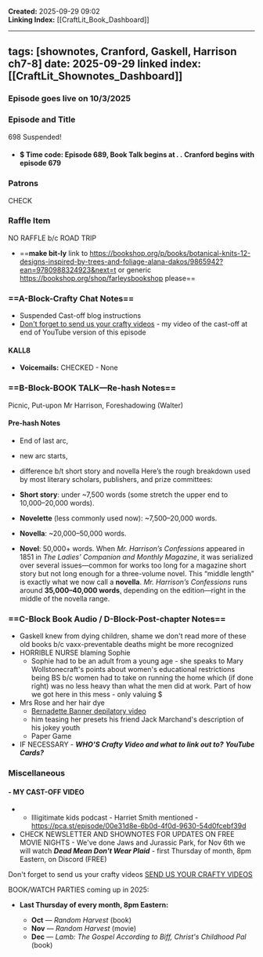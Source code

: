
**Created:** 2025-09-29 09:02  
**Linking Index:** [[CraftLit_Book_Dashboard]]

---
tags: [shownotes, Cranford, Gaskell, Harrison ch7-8]
date: 2025-09-29
linked index: [[CraftLit_Shownotes_Dashboard]]
---

### Episode goes live on 10/3/2025

### Episode and Title
698 Suspended!

- #### $ Time code: Episode 689, Book Talk begins at _.       ._ Cranford begins with episode 679

### Patrons
CHECK

### Raffle Item
NO RAFFLE b/c ROAD TRIP

-  ==**make bit-ly** link to https://bookshop.org/p/books/botanical-knits-12-designs-inspired-by-trees-and-foliage-alana-dakos/9865942?ean=9780988324923&next=t or generic https://bookshop.org/shop/farleysbookshop please==

### ==A-Block-Crafty Chat Notes==
- Suspended Cast-off blog instructions 
- [Don't forget to send us your crafty videos](https://bit.ly/craftlit-be-crafty) - my video of the cast-off at end of YouTube version of this episode

#### KALL8
- **Voicemails:** CHECKED - None
### ==B-Block-BOOK TALK—Re-hash Notes==
Picnic, Put-upon Mr Harrison, Foreshadowing (Walter)

#### Pre-hash Notes
- End of last arc, 
- new arc starts, 
- difference b/t short story and novella
Here’s the rough breakdown used by most literary scholars, publishers, and prize committees:

- **Short story**: under ~7,500 words (some stretch the upper end to 10,000–20,000 words).
- **Novelette** (less commonly used now): ~7,500–20,000 words.
- **Novella**: ~20,000–50,000 words.
- **Novel**: 50,000+ words.
    When _Mr. Harrison’s Confessions_ appeared in 1851 in _The Ladies’ Companion and Monthly Magazine_, it was serialized over several issues—common for works too long for a magazine short story but not long enough for a three-volume novel. This “middle length” is exactly what we now call a **novella**.
_Mr. Harrison’s Confessions_ runs around **35,000–40,000 words**, depending on the edition—right in the middle of the novella range.



### ==C-Block Book Audio / D-Block-Post-chapter Notes==
- Gaskell knew from dying children, shame we don't read more of these old books b/c vaxx-preventable deaths might be more recognized
- HORRIBLE NURSE blaming Sophie
	- Sophie had to be an adult from a young age - she speaks to Mary Wollstonecraft's points about women's educational restrictions being BS b/c women had to take on running the home which (if done right) was no less heavy than what the men did at work. Part of how we got here in this mess - only valuing $
- Mrs Rose and her hair dye
	- [Bernadette Banner depilatory video](https://youtu.be/xTj3hDJYHs0?si=_W0ExHyMSmhfDF-1)
	- him teasing her presets his friend Jack Marchand's description of his jokey youth
	- Paper Game
- IF NECESSARY - ***WHO'S Crafty Video and what to link out to?***
  ***YouTube Cards?***

### Miscellaneous
#### - MY CAST-OFF VIDEO  
- + Illigitimate kids podcast - Harriet Smith mentioned -https://pca.st/episode/00e31d8e-6b0d-4f0d-9630-54d0fcebf39d
- CHECK NEWSLETTER AND SHOWNOTES FOR UPDATES ON FREE MOVIE NIGHTS - We've done Jaws and Jurassic Park, for Nov 6th we will watch ***Dead Mean Don't Wear Plaid*** - first Thursday of month, 8pm Eastern, on Discord (FREE)

Don't forget to send us your crafty videos  [SEND US YOUR CRAFTY VIDEOS](https://bit.ly/craftlit-be-crafty) 

BOOK/WATCH PARTIES coming up in 2025:
- **Last Thursday of every month, 8pm Eastern:**
    
    - **Oct** — *Random Harvest* (book)
    - **Nov** — *Random Harvest* (movie)
    - **Dec** — *Lamb: The Gospel According to Biff, Christ's Childhood Pal* (book)